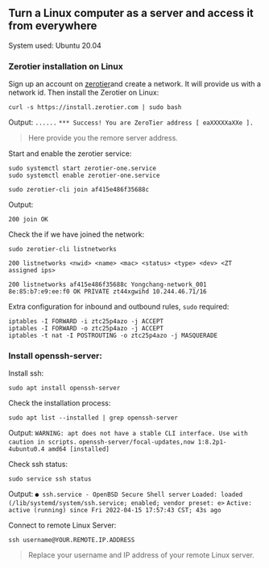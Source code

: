 ## Turn a Linux computer as a server and access it from everywhere

System used: Ubuntu 20.04


### Zerotier installation on Linux

Sign up an account on [zerotier](https://www.zerotier.com/)and create a network. It will provide us with a network id. 
Then install the Zerotier on Linux:

```linux
curl -s https://install.zerotier.com | sudo bash
```
Output:
`......`
`*** Success! You are ZeroTier address [ eaXXXXXaXXe ].`
> Here provide you the remore server address.

Start and enable the zerotier service:
```linux
sudo systemctl start zerotier-one.service
sudo systemctl enable zerotier-one.service
```

```linux
sudo zerotier-cli join af415e486f35688c
```
Output:

`200 join OK`

Check the if we have joined the network:

```linux
sudo zerotier-cli listnetworks
```
`200 listnetworks <nwid> <name> <mac> <status> <type> <dev> <ZT assigned ips>`

`200 listnetworks af415e486f35688c Yongchang-network_001 8e:85:b7:e9:ee:f0 OK PRIVATE zt44xgwihd 10.244.46.71/16`

Extra configuration for inbound and outbound rules, `sudo` required:

```linux
iptables -I FORWARD -i ztc25p4azo -j ACCEPT
iptables -I FORWARD -o ztc25p4azo -j ACCEPT
iptables -t nat -I POSTROUTING -o ztc25p4azo -j MASQUERADE
```
### Install openssh-server:
Install ssh:
```linux
sudo apt install openssh-server
```

Check the installation process:
```linux
sudo apt list --installed | grep openssh-server
```
Output:
`WARNING: apt does not have a stable CLI interface. Use with caution in scripts.`
`openssh-server/focal-updates,now 1:8.2p1-4ubuntu0.4 amd64 [installed]`

Check ssh status:
```linux
sudo service ssh status
```
Output:
`● ssh.service - OpenBSD Secure Shell server`
`Loaded: loaded (/lib/systemd/system/ssh.service; enabled; vendor preset: e>`
`Active: active (running) since Fri 2022-04-15 17:57:43 CST; 43s ago`
     
Connect to remote Linux Server:

```linux
ssh username@YOUR.REMOTE.IP.ADDRESS
```
> Replace your username and IP address of your remote Linux server.

